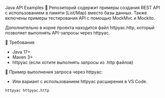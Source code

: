 Java API Examples 🚀
Репозиторий содержит примеры создания REST API с использованием в памяти (List/Map) вместо базы данных. 
Также включены примеры тестирования API с помощью MockMvc и Mockito.

Дополнительно в корне проекта находится файл httpyac.http, который позволяет выполнять API-запросы через httpyac.

📌 Требования
 - Java 17+
 - Maven 3+
 - httpyac (если хотите выполнять запросы из .http файлов)

🔹 Пример выполнения запроса через httpyac:
 - Или вариант с использованием httpyac расширения в VS Code.
```
httpyac httpyac.http
```
